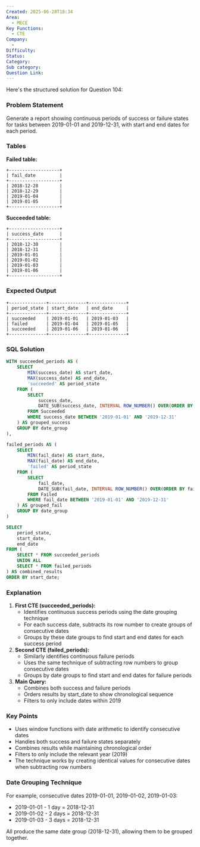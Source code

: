 ```yaml
---
Created: 2025-06-28T18:34
Area:
  - MECE
Key Functions:
  - CTE
Company:
  -
Difficulty:
Status:
Category:
Sub category:
Question Link:
---
```

Here's the structured solution for Question 104:

### Problem Statement

Generate a report showing continuous periods of success or failure states for tasks between 2019-01-01 and 2019-12-31, with start and end dates for each period.

### Tables

**Failed table:**

```Plain
+-------------------+
| fail_date         |
+-------------------+
| 2018-12-28        |
| 2018-12-29        |
| 2019-01-04        |
| 2019-01-05        |
+-------------------+
```

**Succeeded table:**

```Plain
+-------------------+
| success_date      |
+-------------------+
| 2018-12-30        |
| 2018-12-31        |
| 2019-01-01        |
| 2019-01-02        |
| 2019-01-03        |
| 2019-01-06        |
+-------------------+
```

### Expected Output

```Plain
+--------------+--------------+--------------+
| period_state | start_date   | end_date     |
+--------------+--------------+--------------+
| succeeded    | 2019-01-01   | 2019-01-03   |
| failed       | 2019-01-04   | 2019-01-05   |
| succeeded    | 2019-01-06   | 2019-01-06   |
+--------------+--------------+--------------+
```

### SQL Solution

```SQL
WITH succeeded_periods AS (
    SELECT
        MIN(success_date) AS start_date,
        MAX(success_date) AS end_date,
        'succeeded' AS period_state
    FROM (
        SELECT
            success_date,
            DATE_SUB(success_date, INTERVAL ROW_NUMBER() OVER(ORDER BY success_date) DAY) AS date_group
        FROM Succeeded
        WHERE success_date BETWEEN '2019-01-01' AND '2019-12-31'
    ) AS grouped_success
    GROUP BY date_group
),

failed_periods AS (
    SELECT
        MIN(fail_date) AS start_date,
        MAX(fail_date) AS end_date,
        'failed' AS period_state
    FROM (
        SELECT
            fail_date,
            DATE_SUB(fail_date, INTERVAL ROW_NUMBER() OVER(ORDER BY fail_date) DAY) AS date_group
        FROM Failed
        WHERE fail_date BETWEEN '2019-01-01' AND '2019-12-31'
    ) AS grouped_fail
    GROUP BY date_group
)

SELECT
    period_state,
    start_date,
    end_date
FROM (
    SELECT * FROM succeeded_periods
    UNION ALL
    SELECT * FROM failed_periods
) AS combined_results
ORDER BY start_date;
```

### Explanation

1. **First CTE (succeeded_periods):**
    - Identifies continuous success periods using the date grouping technique
    - For each success date, subtracts its row number to create groups of consecutive dates
    - Groups by these date groups to find start and end dates for each success period
2. **Second CTE (failed_periods):**
    - Similarly identifies continuous failure periods
    - Uses the same technique of subtracting row numbers to group consecutive dates
    - Groups by date groups to find start and end dates for failure periods
3. **Main Query:**
    - Combines both success and failure periods
    - Orders results by start_date to show chronological sequence
    - Filters to only include dates within 2019

### Key Points

- Uses window functions with date arithmetic to identify consecutive dates
- Handles both success and failure states separately
- Combines results while maintaining chronological order
- Filters to only include the relevant year (2019)
- The technique works by creating identical values for consecutive dates when subtracting row numbers

### Date Grouping Technique

For example, consecutive dates 2019-01-01, 2019-01-02, 2019-01-03:

- 2019-01-01 - 1 day = 2018-12-31
- 2019-01-02 - 2 days = 2018-12-31
- 2019-01-03 - 3 days = 2018-12-31

All produce the same date group (2018-12-31), allowing them to be grouped together.